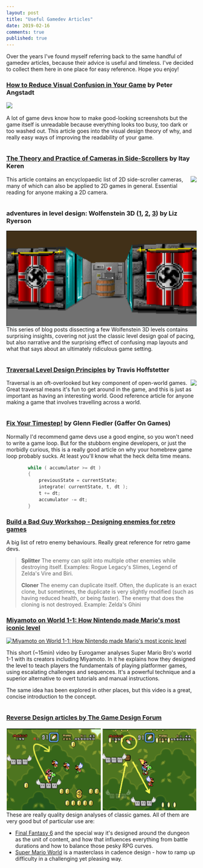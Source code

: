 ```yaml
---
layout: post
title: "Useful Gamedev Articles"
date: 2019-02-16
comments: true
published: true
---
```


Over the years I've found myself referring back to the same handful of gamedev articles, because their advice is useful and timeless. I've decided to collect them here in one place for easy reference. Hope you enjoy!

### [How to Reduce Visual Confusion in Your Game](https://www.gamasutra.com/blogs/PeterAngstadt/20150312/238446/How_to_Reduce_Visual_Confusion_in_Your_Game.php?print=1) by Peter Angstadt

![](https://images-blogger-opensocial.googleusercontent.com/gadgets/proxy?url=http%3A%2F%2F2.bp.blogspot.com%2F-Edl9e31jHDg%2FVPutq6pwcjI%2FAAAAAAAAAcc%2Ffl1Hc8RDPRc%2Fs1600%2Fdotavalues.png&container=blogger&gadget=a&rewriteMime=image%2F*)

A lot of game devs know how to make good-looking screenshots but the game itself is unreadable because everything looks too busy, too dark or too washed out. This article goes into the visual design theory of why, and really easy ways of improving the readability of your game.

<div style="overflow: auto;">

### [The Theory and Practice of Cameras in Side-Scrollers](https://docs.google.com/document/d/1iNSQIyNpVGHeak6isbP6AHdHD50gs8MNXF1GCf08efg/pub?embedded=true) by Itay Keren

<img style="float: right;" src="https://lh5.googleusercontent.com/S_XlJsuKm5nDiihKatCTyZm6l7nXSBlEro2HadFE5OT1K9Odddzso7Yl1rIkfiefn-ItoodGuJ7wGUOIjS7nVtix9DbKFCt0Mkl2nTYlciXnUzptfMgCHNd4xTmx0xn2gcq0CTA">

This article contains an encyclopaedic list of 2D side-scroller cameras, many of which can also be applied to 2D games in general. Essential reading for anyone making a 2D camera.
</div>

<div style="overflow: auto;">

### adventures in level design: Wolfenstein 3D ([1](http://ellaguro.blogspot.com/2012/05/adventures-in-level-design-wolfenstein.html), [2](http://ellaguro.blogspot.com/2012/04/adventures-in-level-design-wolfenstein_27.html), [3](http://ellaguro.blogspot.com/2012/04/adventures-in-level-design-wolfenstein.html)) by Liz Ryerson

<img style="float: left;" src="https://raw.githubusercontent.com/cxong/cxong.github.io/master/_posts/liz_barrel.png">

This series of blog posts dissecting a few Wolfenstein 3D levels contains surprising insights, covering not just the classic level design goal of pacing, but also narrative and the surprising effect of confusing map layouts and what that says about an ultimately ridiculous game setting.
</div>

<div style="overflow: auto;">

### [Traversal Level Design Principles](http://gamasutra.com/blogs/TravisHoffstetter/20160107/263175/Traversal_Level_Design_Principles.php?print=1) by Travis Hoffstetter

<img style="float: right;" src="https://www.gamasutra.com/db_area/images/blog/263175/LongLedgeBreakdown.PNG">

Traversal is an oft-overlooked but key component of open-world games. Great traversal means it's fun to get around in the game, and this is just as important as having an interesting world. Good reference article for anyone making a game that involves travelling across a world.
</div>

### [Fix Your Timestep!](https://gafferongames.com/post/fix_your_timestep/) by Glenn Fiedler (Gaffer On Games)

Normally I'd recommend game devs use a good engine, so you won't need to write a game loop. But for the stubborn engine developers, or just the morbidly curious, this is a really good article on why your homebrew game loop probably sucks. At least you'll know what the heck delta time means.

```cpp
        while ( accumulator >= dt )
        {
            previousState = currentState;
            integrate( currentState, t, dt );
            t += dt;
            accumulator -= dt;
        }
```

### [Build a Bad Guy Workshop - Designing enemies for retro games](http://www.gamasutra.com/blogs/GarretBright/20140422/215978/Build_a_Bad_Guy_Workshop__Designing_enemies_for_retro_games.php?print=1)

A big list of retro enemy behaviours. Really great reference for retro game devs.

> **Splitter**	The enemy can split into multiple other enemies while destroying itself. Examples: Rogue Legacy's Slimes, Legend of Zelda's Vire and Biri.
> 
> **Cloner**	The enemy can duplicate itself. Often, the duplicate is an exact clone, but sometimes, the duplicate is very slightly modified (such as having reduced health, or being faster). The enemy that does the cloning is not destroyed. Example: Zelda's Ghini

### [Miyamoto on World 1-1: How Nintendo made Mario's most iconic level](https://youtu.be/zRGRJRUWafY)

[![Miyamoto on World 1-1: How Nintendo made Mario's most iconic level](https://img.youtube.com/vi/zRGRJRUWafY/0.jpg)](https://www.youtube.com/watch?v=zRGRJRUWafY)

This short (~15min) video by Eurogamer analyses Super Mario Bro's world 1-1 with its creators including Miyamoto. In it he explains how they designed the level to teach players the fundamentals of playing platformer games, using escalating challenges and sequences. It's a powerful technique and a superior alternative to overt tutorials and manual instructions.

The same idea has been explored in other places, but this video is a great, concise introduction to the concept.

<div style="overflow: auto;">

### [Reverse Design articles by The Game Design Forum](http://thegamedesignforum.com/features/featureshome.html)

<img style="float: left;" src="https://raw.githubusercontent.com/cxong/cxong.github.io/master/_posts/tgdf_smw.png">

These are really quality design analyses of classic games. All of them are very good but of particular use are:

- [Final Fantasy 6](http://thegamedesignforum.com/features/reverse_design_ff6_1.html) and the special way it's designed around the dungeon as the unit of content, and how that influences everything from battle durations and how to balance those pesky RPG curves.
- [Super Mario World](http://thegamedesignforum.com/features/RD_SMW_1.html) is a masterclass in cadence design - how to ramp up difficulty in a challenging yet pleasing way.
</div>
